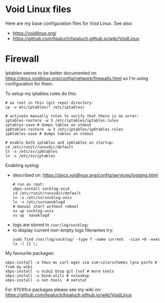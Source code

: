 # Void Linux files

Here are my base configuration files for Void Linux. See also:
- https://voidlinux.org/
- https://github.com/hpaluch/hpaluch.github.io/wiki/VoidLinux

# Firewall

Iptables seems to be better documented on https://docs.voidlinux.org/config/network/firewalls.html
so I'm using configuration for them.

To setup my iptables rules do this:
```shell
# as root in this (git repo) directory:
cp -v etc/iptables/* /etc/iptables/

# activate manually rules to verify that there is no error:
iptables-restore -w 3 /etc/iptables/iptables.rules
iptables-save # dumps tables on stdout
ip6tables-restore -w 3 /etc/iptables/ip6tables.rules
ip6tables-save # dumps tables on stdout

# enable both iptables and ip6tables on startup:
cd /etc/runit/runsvdir/default
ln -s /etc/sv/ip6tables 
ln -s /etc/sv/iptables
```

Enabling syslog:
- described on: https://docs.voidlinux.org/config/services/logging.html
  ```shell
  # run as root:
  xbps-install socklog-void
  cd /etc/runit/runsvdir/default
  ln -s /etc/sv/socklog-unix
  ln -s /etc/sv/nanoklogd
  # manual start without reboot
  sv up socklog-unix
  sv up  nanoklogd
  ```
- logs are stored in `/var/log/socklog/`
- to display current non-empty logs filenames try:
  ```shell
  sudo find /var/log/socklog/ -type f -name current  -size +0 -exec ls -l {} \;
  ```

My favourite packages:
```shell
xbps-install -u tmux mc curl wget vim vim-colorschemes lynx pinfo # from my wiki
xbps-install -u ncdu2 btop git lsof # more tools
xbps-install -u bind-utils # nslookup
xbps-install -u net-tools  # netstat
```

For X11/Xfce packages please see my wiki
on: https://github.com/hpaluch/hpaluch.github.io/wiki/VoidLinux


